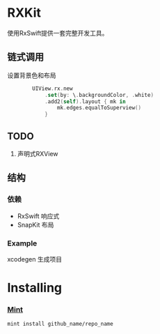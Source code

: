 # RXKit
使用RxSwift提供一套完整开发工具。

## 链式调用

设置背景色和布局
```swift
        UIView.rx.new
            .set(by: \.backgroundColor, .white)
            .add2(self).layout { mk in
                mk.edges.equalToSuperview()
            }
```

## TODO
1. 声明式RXView


## 结构
### 依赖
- RxSwift 响应式
- SnapKit 布局
### Example
xcodegen 生成项目

# Installing
### [Mint](https://github.com/yonaskolb/mint)
```
mint install github_name/repo_name
```
